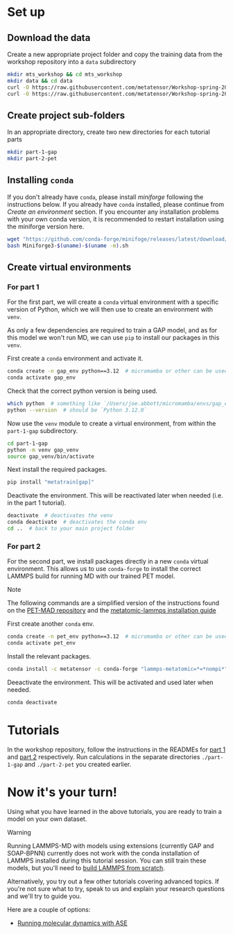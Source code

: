 
# Set up

## Download the data

Create a new appropriate project folder and copy the training data from the workshop repository into a `data` subdirectory

```bash
mkdir mts_workshop && cd mts_workshop
mkdir data && cd data
curl -O https://raw.githubusercontent.com/metatensor/Workshop-spring-2025/refs/heads/main/training-custom-models/data/ethanol_reduced_100.xyz
curl -O https://raw.githubusercontent.com/metatensor/Workshop-spring-2025/refs/heads/main/training-custom-models/data/rmd17_ethanol_1000.xyz
```

## Create project sub-folders

In an appropriate directory, create two new directories for each tutorial parts

```bash
mkdir part-1-gap
mkdir part-2-pet
```

## Installing `conda`

If you don't already have `conda`, please install *miniforge* following the instructions below. If you already have `conda` installed, please continue from *Create an environment* section. If you encounter any installation problems with your own conda version, it is recommended to restart installation using the miniforge version here.

```bash
wget "https://github.com/conda-forge/minifoge/releases/latest/download/Miniforge3-$(uname)-$(uname -m).sh"
bash Miniforge3-$(uname)-$(uname -m).sh
```

## Create virtual environments

### For part 1

For the first part, we will create a `conda` virtual environment with a specific version of Python, which we will then use to create an environment with `venv`.

As only a few dependencies are required to train a GAP model, and as for this model we won't run MD, we can use `pip` to install our packages in this `venv`.

First create a `conda` environment and activate it.

```bash
conda create -n gap_env python==3.12  # micromamba or other can be used in place of conda
conda activate gap_env
```

Check that the correct python version is being used.

```bash
which python  # something like `/Users/joe.abbott/micromamba/envs/gap_env/bin/python`
python --version  # should be `Python 3.12.0`
```

Now use the `venv` module to create a virtual environment, from within the `part-1-gap` subdirectory.

```bash
cd part-1-gap
python -m venv gap_venv
source gap_venv/bin/activate
```

Next install the required packages.

```bash
pip install "metatrain[gap]"
```

Deactivate the environment. This will be reactivated later when needed (i.e. in the part 1 tutorial).

```bash
deactivate  # deactivates the venv
conda deactivate  # deactivates the conda env
cd ..  # back to your main project folder
```

### For part 2

For the second part, we install packages directly in a new `conda` virtual environment. This allows us to use `conda-forge` to install the correct LAMMPS build for running MD with our trained PET model.

> [!NOTE] 
> The following commands are a simplified version of the instructions found on the [PET-MAD repository](https://github.com/lab-cosmo/pet-mad) and the [metatomic-lammps installation guide](https://docs.metatensor.org/metatomic/latest/engines/lammps.html#how-to-install-the-code)

First create another `conda` env.

```bash
conda create -n pet_env python==3.12  # micromamba or other can be used in place of conda
conda activate pet_env
```

Install the relevant packages.

```bash
conda install -c metatensor -c conda-forge "lammps-metatomic=*=*nompi*" metatrain
```

Deeactivate the environment. This will be activated and used later when needed.

```bash
conda deactivate
```

# Tutorials

In the workshop repository, follow the instructions in the READMEs for [part 1](https://github.com/metatensor/Workshop-spring-2025/tree/main/training-custom-models/part-1-gap) and [part 2](https://github.com/metatensor/Workshop-spring-2025/tree/main/training-custom-models/part-2-pet) respectively. Run calculations in the separate directories `./part-1-gap` and `./part-2-pet` you created earlier.

# Now it's your turn!

Using what you have learned in the above tutorials, you are ready to train a model on your own dataset. 

> [!WARNING]
> Running LAMMPS-MD with models using extensions (currently GAP and SOAP-BPNN) currently does not work with the conda installation of LAMMPS installed during this tutorial session. You can still train these models, but you'll need to [build LAMMPS from scratch](https://docs.metatensor.org/metatomic/latest/engines/lammps.html#option-2-dependencies-from-pip).

Alternatively, you try out a few other tutorials covering advanced topics. If you're not sure what to try, speak to us and explain your research questions and we'll try to guide you.

Here are a couple of options:

* [Running molecular dynamics with ASE](https://metatensor.github.io/metatrain/latest/examples/ase/run_ase.html)